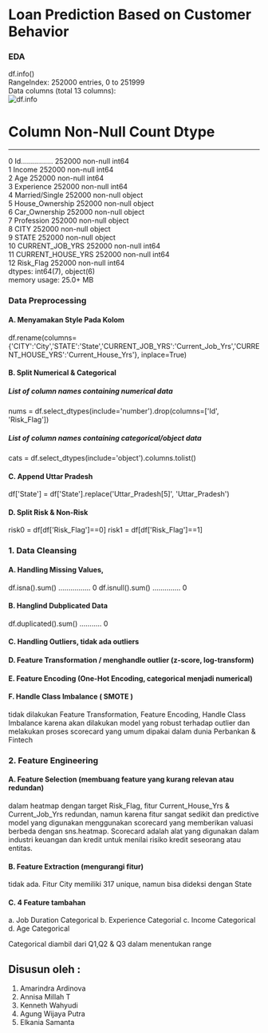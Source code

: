 
# Loan Prediction Based on Customer Behavior

### EDA            
df.info()             
RangeIndex: 252000 entries, 0 to 251999                   
Data columns (total 13 columns):            
![df.info](https://drive.google.com/file/d/1_pgvFVLAHSIOpb2d7I4w-KHtWmobay1J/view?usp=sharing)
     
 #   Column             Non-Null Count   Dtype                      
---  ------             --------------   -----                         
 0   Id................                 252000 non-null  int64                          
 1   Income             252000 non-null  int64                      
 2   Age                252000 non-null  int64                   
 3   Experience         252000 non-null  int64                     
 4   Married/Single     252000 non-null  object                   
 5   House_Ownership    252000 non-null  object                  
 6   Car_Ownership      252000 non-null  object                      
 7   Profession         252000 non-null  object                     
 8   CITY               252000 non-null  object                       
 9   STATE              252000 non-null  object                        
 10  CURRENT_JOB_YRS    252000 non-null  int64                            
 11  CURRENT_HOUSE_YRS  252000 non-null  int64                                 
 12  Risk_Flag          252000 non-null  int64                             
dtypes: int64(7), object(6)                             
memory usage: 25.0+ MB                              

### Data Preprocessing
#### A. Menyamakan Style Pada Kolom
df.rename(columns={'CITY':'City','STATE':'State','CURRENT_JOB_YRS':'Current_Job_Yrs','CURRENT_HOUSE_YRS':'Current_House_Yrs'}, inplace=True)

#### B. Split Numerical & Categorical
##### List of column names containing numerical data
nums = df.select_dtypes(include='number').drop(columns=['Id', 'Risk_Flag'])

##### List of column names containing categorical/object data
cats = df.select_dtypes(include='object').columns.tolist()

#### C. Append Uttar Pradesh
df['State'] = df['State'].replace('Uttar_Pradesh[5]', 'Uttar_Pradesh')

#### D. Split Risk & Non-Risk
risk0 = df[df['Risk_Flag']==0]
risk1 = df[df['Risk_Flag']==1]


###  1. Data Cleansing
#### A. Handling Missing Values, 
df.isna().sum() ................ 0
df.isnull().sum() .............. 0

#### B. Hanglind Dubplicated Data
df.duplicated().sum() ........... 0

#### C. Handling Outliers, tidak ada outliers

#### D. Feature Transformation / menghandle outlier (z-score, log-transform)
#### E. Feature Encoding (One-Hot Encoding, categorical menjadi numerical)
#### F. Handle Class Imbalance ( SMOTE )
tidak dilakukan Feature Transformation, Feature Encoding, Handle Class Imbalance karena akan dilakukan model yang robust terhadap outlier 
dan melakukan proses scorecard yang umum dipakai dalam dunia Perbankan & Fintech


### 2. Feature Engineering
#### A. Feature Selection (membuang feature yang kurang relevan atau redundan)
dalam heatmap dengan target Risk_Flag, fitur Current_House_Yrs & Current_Job_Yrs redundan, namun karena fitur sangat sedikit dan
predictive model yang digunakan menggunakan scorecard yang memberikan valuasi berbeda dengan sns.heatmap.
Scorecard adalah alat yang digunakan dalam industri keuangan dan kredit untuk menilai risiko kredit seseorang atau entitas.

#### B. Feature Extraction (mengurangi fitur)
tidak ada. Fitur City memiliki 317 unique, namun  bisa dideksi dengan State

#### C. 4 Feature tambahan 
a. Job Duration Categorical
b. Experience Categorial
c. Income Categorical
d. Age Categorical

Categorical diambil dari Q1,Q2 & Q3 dalam menentukan range


## Disusun oleh :
1. Amarindra Ardinova
2. Annisa Millah T
3. Kenneth Wahyudi
4. Agung Wijaya Putra
5. Elkania Samanta
